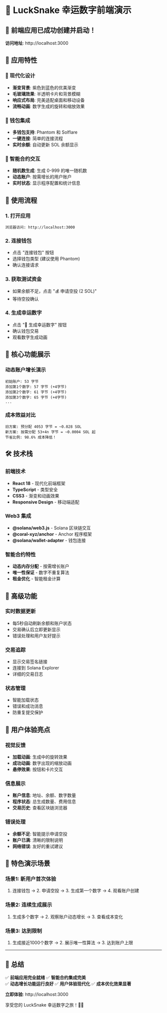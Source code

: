 # 🐍 LuckSnake 幸运数字前端演示

## 🎉 前端应用已成功创建并启动！

**访问地址**: http://localhost:3000

## 🌟 应用特性

### 🎨 现代化设计
- **渐变背景**: 紫色到蓝色的优美渐变
- **毛玻璃效果**: 半透明卡片和背景模糊
- **响应式布局**: 完美适配桌面和移动设备
- **流畅动画**: 数字生成的旋转和缩放效果

### 🔗 钱包集成
- **多钱包支持**: Phantom 和 Solflare
- **一键连接**: 简单的连接流程
- **实时余额**: 自动更新 SOL 余额显示

### 🎲 智能合约交互
- **随机数生成**: 生成 0-999 的唯一随机数
- **动态账户**: 按需增长的用户账户
- **实时状态**: 显示程序配置和统计信息

## 📱 使用流程

### 1. 打开应用
```
浏览器访问: http://localhost:3000
```

### 2. 连接钱包
- 点击 "连接钱包" 按钮
- 选择钱包类型 (建议使用 Phantom)
- 确认连接请求

### 3. 获取测试资金
- 如果余额不足，点击 "💰 申请空投 (2 SOL)"
- 等待空投确认

### 4. 生成幸运数字
- 点击 "🎲 生成幸运数字" 按钮
- 确认钱包交易
- 观看数字生成动画

## 🎯 核心功能展示

### 动态账户增长演示
```
初始账户: 53 字节
添加第1个数字: 57 字节 (+4字节)
添加第2个数字: 61 字节 (+4字节)
添加第3个数字: 65 字节 (+4字节)
...
```

### 成本效益对比
```
旧方案: 预分配 4053 字节 = ~0.028 SOL
新方案: 按需分配 53+4n 字节 = ~0.0004 SOL 起
节省比例: 98.6% 成本降低！
```

## 🛠️ 技术栈

### 前端技术
- **React 18** - 现代化前端框架
- **TypeScript** - 类型安全
- **CSS3** - 渐变和动画效果
- **Responsive Design** - 移动端适配

### Web3 集成
- **@solana/web3.js** - Solana 区块链交互
- **@coral-xyz/anchor** - Anchor 程序框架
- **@solana/wallet-adapter** - 钱包连接

### 智能合约特性
- **动态内存分配** - 按需增长账户
- **唯一性保证** - 数字不重复算法
- **租金优化** - 智能租金计算

## 🚀 高级功能

### 实时数据更新
- 每5秒自动刷新余额和账户状态
- 交易确认后立即更新显示
- 错误处理和用户友好提示

### 交易追踪
- 显示交易签名链接
- 连接到 Solana Explorer
- 详细的交易日志

### 状态管理
- 智能加载状态
- 错误和成功消息
- 防重复提交保护

## 🎊 用户体验亮点

### 视觉反馈
- **加载动画**: 生成中的旋转效果
- **成功动画**: 数字出现的缩放动画
- **悬停效果**: 按钮和卡片交互

### 信息展示
- **账户信息**: 地址、余额、数字数量
- **程序状态**: 总生成数量、费用信息
- **交易历史**: 查看区块链浏览器

### 错误处理
- **余额不足**: 智能提示申请空投
- **账户已满**: 清晰的限制说明
- **网络错误**: 友好的重试建议

## 🌈 特色演示场景

### 场景1: 新用户首次体验
1. 连接钱包 → 2. 申请空投 → 3. 生成第一个数字 → 4. 观看账户创建

### 场景2: 连续生成展示
1. 生成多个数字 → 2. 观察账户动态增长 → 3. 查看成本变化

### 场景3: 达到限制
1. 生成接近1000个数字 → 2. 展示唯一性算法 → 3. 达到账户上限

---

## 🎯 **总结**

✅ **前端应用完全就绪**
✅ **智能合约集成完美**  
✅ **动态增长功能运行良好**
✅ **用户体验现代化**
✅ **成本优化效果显著**

**立即体验**: http://localhost:3000

享受您的 LuckSnake 幸运数字之旅！🚀✨